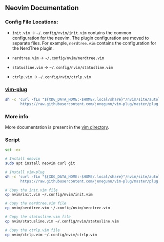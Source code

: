 ## Neovim Documentation

### Config File Locations:
- `init.vim` -> `~/.config/nvim/init.vim`
  contains the common configuration for the neovim. The plugin configuration are moved to separate files. For example, `nerdtree.vim` contains the configuration for the NerdTree plugin. 

- `nerdtree.vim` -> `~/.config/nvim/nerdtree.vim`
- `statusline.vim` -> `~/.config/nvim/statusline.vim`
- `ctrlp.vim` -> `~/.config/nvim/ctrlp.vim`


### [vim-plug](https://github.com/junegunn/vim-plug)

```bash
sh -c 'curl -fLo "${XDG_DATA_HOME:-$HOME/.local/share}"/nvim/site/autoload/plug.vim --create-dirs \
       https://raw.githubusercontent.com/junegunn/vim-plug/master/plug.vim'
```

### More info

More documentation is present in the [vim directory](../vim).

### Script

```bash
set -ex

# Install neovim
sudo apt install neovim curl git

# Install vim-plug
sh -c 'curl -fLo "${XDG_DATA_HOME:-$HOME/.local/share}"/nvim/site/autoload/plug.vim --create-dirs \
       https://raw.githubusercontent.com/junegunn/vim-plug/master/plug.vim'

# Copy the init.vim file
cp nvim/init.vim ~/.config/nvim/init.vim

# Copy the nerdtree.vim file
cp nvim/nerdtree.vim ~/.config/nvim/nerdtree.vim

# Copy the statusline.vim file
cp nvim/statusline.vim ~/.config/nvim/statusline.vim

# Copy the ctrlp.vim file
cp nvim/ctrlp.vim ~/.config/nvim/ctrlp.vim
```
